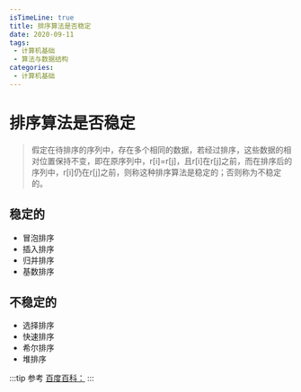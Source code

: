 ```yaml
---
isTimeLine: true
title: 排序算法是否稳定
date: 2020-09-11
tags:
 - 计算机基础
 - 算法与数据结构
categories:
 - 计算机基础
---
```

# 排序算法是否稳定
>假定在待排序的序列中，存在多个相同的数据，若经过排序，这些数据的相对位置保持不变，即在原序列中，r[i]=r[j]，且r[i]在r[j]之前，而在排序后的序列中，r[i]仍在r[j]之前，则称这种排序算法是稳定的；否则称为不稳定的。

## 稳定的
* 冒泡排序
* 插入排序
* 归并排序
* 基数排序

## 不稳定的
* 选择排序
* 快速排序
* 希尔排序
* 堆排序


:::tip 参考
[百度百科：](https://baike.baidu.com/item/%E6%8E%92%E5%BA%8F%E7%AE%97%E6%B3%95%E7%A8%B3%E5%AE%9A%E6%80%A7)
:::

<comment/>